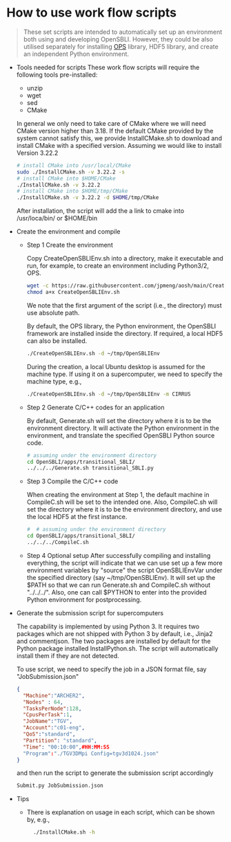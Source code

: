 # How to use work flow scripts

> These set scripts are intended to automatically set up an environment both using and developing OpenSBLI. However, they could be also utilised separately for installing [OPS](https://github.com/OP-DSL/OPS) library, HDF5 library, and create an independent Python environment.

- Tools needed for scripts
  These work flow scripts will require the following tools pre-installed:

  - unzip
  - wget
  - sed
  - CMake

  In general we only need to take care of CMake where we will need CMake version higher than 3.18. If the default CMake provided by the system cannot satisfy this, we provide InstallCMake.sh to download and install CMake with a specified version. Assuming we would like to install Version 3.22.2

  ```bash
  # install CMake into /usr/local/CMake
  sudo ./InstallCMake.sh -v 3.22.2 -s
  # install CMake into $HOME/CMake
  ./InstallCMake.sh -v 3.22.2
  # install CMake into $HOME/tmp/CMake
  ./InstallCMake.sh -v 3.22.2 -d $HOME/tmp/CMake

  ```
  After installation, the script will add the a link to cmake into /usr/loca/bin/ or $HOME/bin
- Create the environment and compile

  - Step 1 Create the environment

    Copy CreateOpenSBLIEnv.sh into a directory, make it executable and run, for example, to create an environment including Python3/2, OPS.

    ```bash
    wget -c https://raw.githubusercontent.com/jpmeng/aosh/main/CreateOpenSBLIEnv.sh
    chmod a+x CreateOpenSBLIEnv.sh
    ```

    We note that the first argument of the script (i.e., the directory) must use absolute path.

    By default, the OPS library, the Python environment, the OpenSBLI framework are installed inside the directory. If required, a local HDF5 can also be installed.

    ```bash
    ./CreateOpenSBLIEnv.sh -d ~/tmp/OpenSBLIEnv
    ```
    During the creation, a local Ubuntu desktop is assumed for the machine type. If using it on a supercomputer, we need to specify the machine type, e.g.,

    ```bash
    ./CreateOpenSBLIEnv.sh -d ~/tmp/OpenSBLIEnv -m CIRRUS
    ```
  - Step 2 Generate C/C++ codes for an application

    By default, Generate.sh will set the directory where it is to be the environment directory. It will activate the Python environment in the environment, and translate the specified OpenSBLI Python source code.

    ```bash
    # assuming under the environment directory
    cd OpenSBLI/apps/transitional_SBLI/
    ../../../Generate.sh transitional_SBLI.py
    ```
  - Step 3 Compile the C/C++ code

    When creating the environment at Step 1, the default machine in CompileC.sh will be set to the intended one. Also, CompileC.sh will set the directory where it is to be the environment directory, and use the local HDF5 at the first instance.

    ```bash
    #  # assuming under the environment directory
    cd OpenSBLI/apps/transitional_SBLI/
    ../../../CompileC.sh
    ```
  - Step 4 Optional setup
    After successfully compiling and installing everything, the script will indicate that we can use set up a few more environment variables by "source" the script OpenSBLIEnvVar under the specified directory (say ~/tmp/OpenSBLIEnv). It will set up the $PATH so that we can run Generate.sh and CompileC.sh without "../../../". Also, one can call $PYTHON to enter into the provided Python environment for postprocessing. 

- Generate the submission script for supercomputers

  The capability is implemented by using Python 3. It requires two packages which are not shipped with Python 3 by default, i.e., Jinja2 and commentjson. The two packages are installed by default for the Python package installed InstallPython.sh. The script will automatically install them if they are not detected.

  To use script, we need to specify the job in a JSON format file, say "JobSubmission.json"

  ```json
  {
    "Machine":"ARCHER2",
    "Nodes" : 64,
    "TasksPerNode":128,
    "CpusPerTask":1,
    "JobName":"TGV",
    "Account":"c01-eng",
    "QoS":"standard",
    "Partition": "standard",
    "Time": "00:10:00",#HH:MM:SS
    "Program":"./TGV3DMpi Config=tgv3d1024.json"
  }
  ```
  and then run the script to generate the submission script accordingly

  ```bash
  Submit.py JobSubmission.json
  ```
- Tips

  - There is explanation on usage in each script, which can be shown by, e.g.,

    ```bash
      ./InstallCMake.sh -h
    ```
